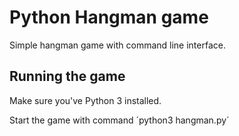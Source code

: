 # Python Hangman game

Simple hangman game with command line interface.

## Running the game

Make sure you've Python 3 installed.

Start the game with command ´python3 hangman.py´
